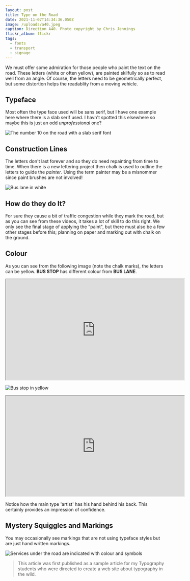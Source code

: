 ```yaml
---
layout: post
title: Type on the Road
date: 2021-11-07T14:34:36.050Z
image: /uploads/a40.jpeg
caption: Direction A40. Photo copyright by Chris Jennings
flickr_album: flickr
tags:
  - fonts
  - transport
  - signage
---
```

We must offer some admiration for those people who paint the text on the road. These letters (white or often yellow), are painted skilfully so as to read well from an angle. Of course, the letters need to be geometrically perfect, but some distortion helps the readablity from a moving vehicle.

## Typeface

Most often the type face used will be sans serif, but I have one example here where there is a slab serif used. I havn't spotted this elsewhere so maybe this is just an odd *unprofessional* one?

![The number 10 on the road with a slab serif font](/uploads/img_1266.jpeg "The number 10 on the road with a slab serif font")

## Construction Lines

The letters don't last forever and so they do need repainting from time to time. When there is a new lettering project then chalk is used to outline the letters to guide the *painter*. Using the term painter may be a misnommer since paint brushes are not involved!

![Bus lane in white](/uploads/img_0642.jpeg "Bus lane")

## How do they do It?

For sure they cause a bit of traffic congestion while they mark the road, but as you can see from these videos, it takes a lot of skill to do this right. We only see the final stage of applying the "paint", but there must also be a few other stages before this; planning on paper and marking out with chalk on the ground.

## Colour

As you can see from the following image (note the chalk marks), the letters can be yellow. **BUS STOP** has different colour from **BUS LANE**.

<div class="video-box"><iframe width="560" height="315" src="https://www.youtube.com/embed/IC7VmzghjoI?rel=0" allow="accelerometer; autoplay; encrypted-media; gyroscope; picture-in-picture" allowfullscreen></iframe></div>

![Bus stop in yellow](/uploads/img_0637.jpeg)

<div class="video-box"><iframe width="560" height="315" src="https://www.youtube.com/embed/9iesYp2BpZ4?rel=0" allow="accelerometer; autoplay; encrypted-media; gyroscope; picture-in-picture" allowfullscreen></iframe></div>

Notice how the main type 'artist' has his hand behind his back. This certainly provides an impression of confidence.

## Mystery Squiggles and Markings

You may occasionally see markings that are not using typeface styles but are just hand written markings.

![Services under the road are indicated with colour and symbols](../uploads/img_0778.jpeg "Services under the road are indicated with colour and symbols")



> This article was first published as a sample article for my Typography students who were directed to create a web site about typography in the wild.